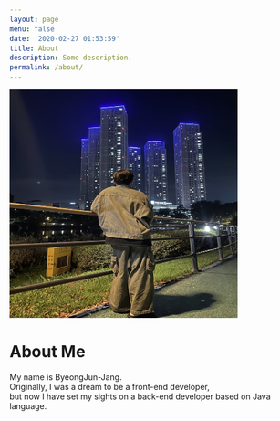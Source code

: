 ```yaml
---
layout: page
menu: false
date: '2020-02-27 01:53:59'
title: About
description: Some description.
permalink: /about/
---
```


<img class="img-rounded" src="/assets/img/uploads/11.jpeg" alt="Thomas A. Anderson" width="400" height="400">

# About Me

My name is ByeongJun-Jang.  
Originally, I was a dream to be a front-end developer,  
but now I have set my sights on a back-end developer based on Java language.